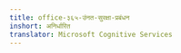 ```yaml
---
title: office-३६५-उंनत-सुरक्षा-प्रबंधन
inshort: अनिर्धारित
translator: Microsoft Cognitive Services
---
```





